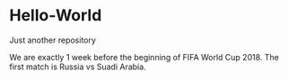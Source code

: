# Hello-World
Just another repository

We are exactly 1 week before the beginning of FIFA World Cup 2018.
The first match is Russia vs Suadi Arabia.
